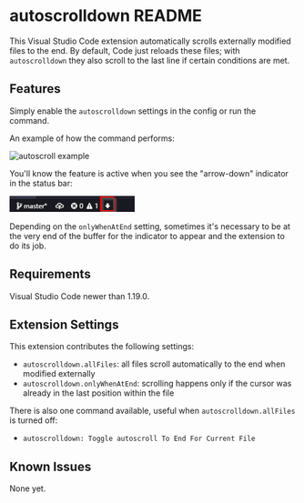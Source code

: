 # autoscrolldown README

This Visual Studio Code extension automatically scrolls externally modified files to the end. By default, Code just reloads these files; with `autoscrolldown` they also scroll to the last line if certain conditions are met.

## Features

Simply enable the `autoscrolldown` settings in the config or run the command.

An example of how the command performs:

![autoscroll example](images/autoscrolldown.gif)

You'll know the feature is active when you see the "arrow-down" indicator in the status bar:

![autoscroll indicator](images/indicator.png)

Depending on the `onlyWhenAtEnd` setting, sometimes it's necessary to be at the very end of the buffer for the indicator to appear and the extension to do its job.

## Requirements

Visual Studio Code newer than 1.19.0.

## Extension Settings

This extension contributes the following settings:

* `autoscrolldown.allFiles`: all files scroll automatically to the end when modified externally
* `autoscrolldown.onlyWhenAtEnd`: scrolling happens only if the cursor was already in the last position within the file

There is also one command available, useful when `autoscrolldown.allFiles` is turned off:

* `autoscrolldown: Toggle autoscroll To End For Current File`

## Known Issues

None yet.
